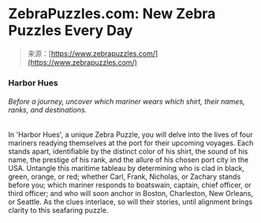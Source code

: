 <!--yml
category: 未分类
date: 2024-05-29 12:31:19
-->

# ZebraPuzzles.com: New Zebra Puzzles Every Day

> 来源：[https://www.zebrapuzzles.com/](https://www.zebrapuzzles.com/)

### Harbor Hues

###### Before a journey, uncover which mariner wears which shirt, their names, ranks, and destinations.

In 'Harbor Hues', a unique Zebra Puzzle, you will delve into the lives of four mariners readying themselves at the port for their upcoming voyages. Each stands apart, identifiable by the distinct color of his shirt, the sound of his name, the prestige of his rank, and the allure of his chosen port city in the USA. Untangle this maritime tableau by determining who is clad in black, green, orange, or red; whether Carl, Frank, Nicholas, or Zachary stands before you; which mariner responds to boatswain, captain, chief officer, or third officer; and who will soon anchor in Boston, Charleston, New Orleans, or Seattle. As the clues interlace, so will their stories, until alignment brings clarity to this seafaring puzzle.